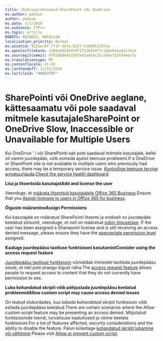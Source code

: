 ```yaml
---
title: Jõudlusprobleemid-SharePoint või OneDrive
ms.author: pebaum
author: pebaum
ms.date: 1/3/2019
ms.audience: ITPro
ms.topic: article
ROBOTS: NOINDEX, NOFOLLOW
localization_priority: Normal
ms.assetid: 9225ec0f-771f-4d7a-8157-e188953107aa
ms.openlocfilehash: 2db0a9442b9fdf1752b654f7c188e641e0a274cb
ms.sourcegitcommit: 0f0186044a3597e42ad14c32ca58e7224344dcfa
ms.translationtype: MT
ms.contentlocale: et-EE
ms.lasthandoff: 12/15/2019
ms.locfileid: "40053797"
---
```

# <a name="sharepoint-or-onedrive-slow-inaccessible-or-unavailable-for-multiple-users"></a><span data-ttu-id="af1ba-102">SharePointi või OneDrive aeglane, kättesaamatu või pole saadaval mitmele kasutajale</span><span class="sxs-lookup"><span data-stu-id="af1ba-102">SharePoint or OneDrive Slow, Inaccessible or Unavailable for Multiple Users</span></span>

<span data-ttu-id="af1ba-103">Kui OneDrive ' i või SharePointi sait pole saadaval mitmele kasutajale, kellel oli varem juurdepääs, võib esineda ajutist teenuse probleemi.</span><span class="sxs-lookup"><span data-stu-id="af1ba-103">If a OneDrive or SharePoint site is not available to multiple users who previously had access, there may be a temporary service issue.</span></span> <span data-ttu-id="af1ba-104">[Kontrollige teenuse tervise armatuurlauda](https://portal.office.com/adminportal/home#/servicehealth).</span><span class="sxs-lookup"><span data-stu-id="af1ba-104">[Check the service health dashboard](https://portal.office.com/adminportal/home#/servicehealth).</span></span>

<span data-ttu-id="af1ba-105">**Lisa ja litsentsida kasutajat**</span><span class="sxs-lookup"><span data-stu-id="af1ba-105">**Add and license the user**</span></span>

<span data-ttu-id="af1ba-106">Veenduge, et [määrata litsentsid kasutajatele Office 365 Business](https://docs.microsoft.com/office365/admin/subscriptions-and-billing/assign-licenses-to-users?view=o365-worldwide&amp;tabs=One).</span><span class="sxs-lookup"><span data-stu-id="af1ba-106">Ensure that you [Assign licenses to users in Office 365 for business](https://docs.microsoft.com/office365/admin/subscriptions-and-billing/assign-licenses-to-users?view=o365-worldwide&amp;tabs=One).</span></span>


<span data-ttu-id="af1ba-107">**Õiguste määramine**</span><span class="sxs-lookup"><span data-stu-id="af1ba-107">**Assign Permissions**</span></span>

<span data-ttu-id="af1ba-108">Kui kasutajale on määratud SharePointi litsents ja endiselt on juurdepääs keelatud sõnumit, veenduge, et neil on määratud [sobiv õigusetase](https://docs.microsoft.com/sharepoint/understanding-permission-levels) .</span><span class="sxs-lookup"><span data-stu-id="af1ba-108">If the user has been assigned a Sharepoint license and is still receiving an access denied message, please ensure they have the [appropriate permission level](https://docs.microsoft.com/sharepoint/understanding-permission-levels) assigned.</span></span>

<span data-ttu-id="af1ba-109">**Kaaluge juurdepääsu taotluse funktsiooni kasutamist**</span><span class="sxs-lookup"><span data-stu-id="af1ba-109">**Consider using the access request feature**</span></span>

<span data-ttu-id="af1ba-110">[Juurdepääsu taotluse funktsioon](https://support.office.com/article/Set-up-and-manage-access-requests-94B26E0B-2822-49D4-929A-8455698654B3) võimaldab inimestel taotleda juurdepääsu sisule, et neil pole praegu õigust näha.</span><span class="sxs-lookup"><span data-stu-id="af1ba-110">The [access request feature](https://support.office.com/article/Set-up-and-manage-access-requests-94B26E0B-2822-49D4-929A-8455698654B3) allows people to request access to content that they do not currently have permission to see.</span></span>

<span data-ttu-id="af1ba-111">**Luba kohandatud skripti võib põhjustada juurdepääsu keelatud probleemid**</span><span class="sxs-lookup"><span data-stu-id="af1ba-111">**Allow custom script may cause access denied issues**</span></span>

<span data-ttu-id="af1ba-112">On teatud olukordades, kus *lubada kohandatud skripti* funktsioon võib esitada juurdepääsu keelatud.</span><span class="sxs-lookup"><span data-stu-id="af1ba-112">There are certain scenarios where the *Allow custom script* feature may be presenting an access denied.</span></span> <span data-ttu-id="af1ba-113">Mõjutatud funktsioonide loendi, turvalisuse kaalutlused ja võime keelata funktsiooni.</span><span class="sxs-lookup"><span data-stu-id="af1ba-113">For a list of features affected, security considerations and the ability to disable the feature.</span></span> <span data-ttu-id="af1ba-114">Palun külastage [kohandatud skripti lubamine või vältimine](https://docs.microsoft.com/sharepoint/allow-or-prevent-custom-script).</span><span class="sxs-lookup"><span data-stu-id="af1ba-114">Please visit [Allow or prevent custom script](https://docs.microsoft.com/sharepoint/allow-or-prevent-custom-script).</span></span>

